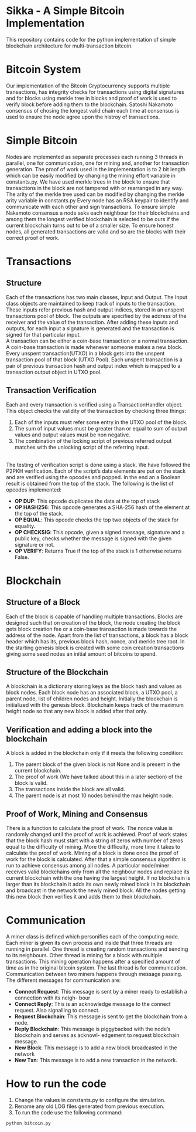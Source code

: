 # Sikka - A Simple Bitcoin Implementation
This repository contains code for the python implementation of simple blockchain architecture for multi-transaction bitcoin.

# Bitcoin System
Our implementation of the Bitcoin Cryptocurrency supports multiple transactions, has integrity checks for transactions using digital signatures and for blocks using merkle tree in blocks and proof of work is used to verify block before adding them to the blockchain. Satoshi Nakamoto consensus of chosing the longest valid chain each time at consensus is used to ensure the node agree upon the histroy of transactions.
# Simple Bitcoin
Nodes are implemented as separate processes each running 3 threads in parallel, one for communication, one for mining and, another for transaction generation. The proof of work used in the implementation is to 2 bit length which can be easily modified by changing the mining effort variable in constants.py. We have used merkle trees in the block to ensure that transactions in the block are not tampered with or rearranged in any way. The arity of the merkle tree used can be modified by changing the merkle arity variable in constants.py Every node has an RSA keypair to identify and communicate with each other and sign transactions. To ensure simple Nakamoto consensus a node asks each neighbour for their blockchains and among them the longest verified blockchain is selected to be ours if the current blockchain turns out to be of a smaller size. To ensure honest nodes, all generated transactions are valid and so are the blocks with their correct proof of work.
# Transactions
## Structure
Each of the transactions has two main classes, Input and Output. The Input class objects are maintained to keep track of inputs to the transaction. These inputs refer previous hash and output indices, stored in an unspent transactions pool of block. The outputs are specified by the address of the receiver and the value of the transaction. After adding these inputs and outputs, for each input a signature is generated and the transaction is signed for that particular input.
<br> A transaction can be either a coin-base transaction or a normal transaction. A coin-base transaction is made whenever someone makes a new block. Every unspent transaction(UTXO) in a block gets into the unspent transaction pool of that block (UTXO Pool). Each unspent transaction is a pair of previous transaction hash and output index which is mapped to a transaction output object in UTXO pool.
## Transaction Verification
Each and every transaction is verified using a TransactionHandler object. This object checks the validity of the transaction by checking three things:  
1. Each of the inputs must refer some entry in the UTXO pool of the block.
2. The sum of input values must be greater than or equal to sum of output values and output values must be non negative.
3. The combination of the locking script of previous referred output matches with the unlocking script of the referring input.
<br>
The testing of verification script is done using a stack. We have followed the P2PKH verification. Each of the script’s data elements are put on the stack and are verified using the opcodes and popped. In the end an a Boolean result is obtained from the top of the stack. The following is the list of opcodes implemented:

- __OP DUP__: This opcode duplicates the data at the top of stack
- __OP HASH256__: This opcode generates a SHA-256 hash of the element at the top of the stack.
- __OP EQUAL__: This opcode checks the top two objects of the stack for equality.
- __OP CHECKSIG__: This opcode, given a signed message, signature and a public key, checks whether the message is signed with the given signature or not.
- __OP VERIFY__: Returns True if the top of the stack is 1 otherwise returns False.
# Blockchain
## Structure of a Block
Each of the block is capable of handling multiple transactions. Blocks are designed such that on creation of the block, the node creating the block gets block creation fee or a coin-base transaction is made towards the address of the node. Apart from the list of transactions, a block has a block header which has its, previous block hash, nonce, and merkle tree root. In the starting genesis block is created with some coin creation transactions giving some seed nodes an initial amount of bitcoins to spend.
## Structure of the Blockchain
A blockchain is a dictionary storing keys as the block hash and values as block nodes. Each block node has an associated block, a UTXO pool, a parent node, list of children nodes and height. Initially the blockchain is initialized with the genesis block. Blockchain keeps track of the maximum height node so that any new block is added after that only.
## Verification and adding a block into the blockchain
A block is added in the blockchain only if it meets the following condition:
1. The parent block of the given block is not None and is present in the current blockchain.
2. The proof of work (We have talked about this in a later section) of the block is valid.
3. The transactions inside the block are all valid.
4. The parent node is at most 10 nodes behind the max height node.
## Proof of Work, Mining and Consensus
There is a function to calculate the proof of work. The nonce value is randomly changed until the proof of work is achieved. Proof of work states that the block hash must start with a string of zeros with number of zeros equal to the difficulty of mining. More the difficulty, more time it takes to calculate the proof of work.
Mining of a block is done once the proof of work for the block is calculated. After that a simple consensus algorithm is run to achieve consensus among all nodes. A particular node/miner receives valid blockchains only from all the neighbour nodes and replace its current blockchain with the one having the largest height. If no blockchain is larger than its blockchain it adds its own newly mined block in its blockchain and broadcast in the network the newly mined block. All the nodes getting this new block then verifies it and adds them to their blockchain.
# Communication
A miner class is defined which personifies each of the computing node. Each miner is given its own process and inside that three threads are running in parallel. One thread is creating random transactions and sending to its neighbours. Other thread is mining for a block with multiple transactions. This mining operation happens after a specified amount of time as in the original bitcoin system. The last thread is for communication. Communication between two miners happens through message passing. The different messages for communication are:
- __Connect Request__: This message is sent by a miner ready to establish a connection with its neigh- bour
- __Connect Reply__: This is an acknowledge message to the connect request. Also signalling to connect.
- __Request Blockchain__: This message is sent to get the blockchain from a node.
- __Reply Blockchain__: This message is piggybacked with the node’s blockchain and serves as acknowl- edgement to request blockchain message.
- __New Block__: This message is to add a new block broadcasted in the network
- __New Txn__: This message is to add a new transaction in the network.
# How to run the code
1. Change the values in constants.py to configure the simulation.
2. Rename any old LOG files generated from previous execution.
3. To run the code use the following command:
```
python bitcoin.py
```
